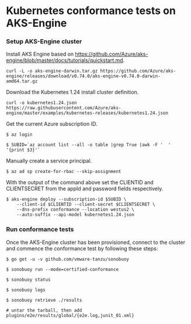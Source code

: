 # Kubernetes conformance tests on AKS-Engine


### Setup AKS-Engine cluster

Install AKS Engine based on https://github.com/Azure/aks-engine/blob/master/docs/tutorials/quickstart.md.

```console
curl -L -o aks-engine-darwin.tar.gz https://github.com/Azure/aks-engine/releases/download/v0.74.0/aks-engine-v0.74.0-darwin-amd64.tar.gz
```

Download the Kubernetes 1.24 install cluster definition.

```console
curl -o kubernetes1.24.json https://raw.githubusercontent.com/Azure/aks-engine/master/examples/kubernetes-releases/kubernetes1.24.json
```

Get the current Azure subscription ID.

```console
$ az login

$ SUBID=`az account list --all -o table |grep True |awk -F '  ' '{print $3}'`
```

Manually create a service principal.

```console
$ az ad sp create-for-rbac --skip-assignment
```

With the output of the command above set the CLIENTID and CLIENTSECRET from the appId and password fields respectively.

``` console
$ aks-engine deploy --subscription-id $SUBID \
    --client-id $CLIENTID --client-secret $CLIENTSECRET \
    --dns-prefix conformance --location westus2 \
    --auto-suffix --api-model kubernetes1.24.json
```

### Run conformance tests

Once the AKS-Engine cluster has been provisioned, connect to the cluster and commence the conformance test by following these steps:

```console
$ go get -u -v github.com/vmware-tanzu/sonobuoy

$ sonobuoy run --mode=certified-conformance

$ sonobuoy status

$ sonobuoy logs

$ sonobuoy retrieve ./results

# untar the tarball, then add plugins/e2e/results/global/{e2e.log,junit_01.xml}
```
